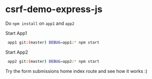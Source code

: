 # csrf-demo-express-js

Do `npm install` on `app1` and `app2`

Start App1
```bash
 app1 git:(master) DEBUG=app1:* npm start
 ```
 
 Start App2
```bash
 app2 git:(master) DEBUG=app2:* npm start
 ```
 
 Try the form submissions home index route and see how it works :)
 
 
